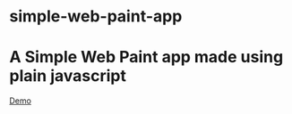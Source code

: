 # simple-web-paint-app
# A Simple Web Paint app made using plain javascript

[Demo](https://rajurajvijay619.github.io/sample/)
